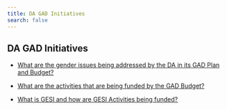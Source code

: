 ```yaml
---
title: DA GAD Initiatives
search: false
---
```


## DA GAD Initiatives


 - [What are the gender issues being addressed by the DA in its GAD Plan and Budget?](/fy-2022-plan-and-budget/da-gad-initiatives/what-are-the-gender-issues-being-addressed-by-the-da-in-its-gad-plan-and-budget)
    
 - [What are the activities that are being funded by the GAD Budget?](/fy-2022-plan-and-budget/da-gad-initiatives/what-are-the-activities-that-are-being-funded-by-the-gad-budget)
    
 - [What is GESI and how are GESI Activities being funded?](/fy-2022-plan-and-budget/da-gad-initiatives/what-is-gesi-and-how-are-gesi-activities-being-funded)
    
